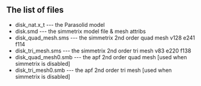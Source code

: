 ## The list of files
* disk_nat.x_t          --- the Parasolid model
* disk.smd              --- the simmetrix model file & mesh attribs
* disk_quad_mesh.sms    --- the simmetrix 2nd order quad mesh v128 e241 f114
* disk_tri_mesh.sms     --- the simmetrix 2nd order tri mesh v83 e220 f138
* disk_quad_mesh0.smb   --- the apf 2nd order quad mesh [used when simmetrix is disabled]
* disk_tri_mesh0.smb    --- the apf 2nd order tri mesh [used when simmetrix is disabled]
